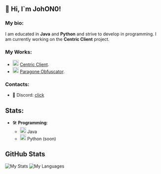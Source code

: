 ## 👋 Hi, I`m JohON0!

### My bio:
I am educated in **Java** and **Python** and strive to develop in programming. I am currently working on the **Centric Client** project.

### My Works:
- <img src="https://i.imgur.com/0jsHcqo.png" alt="centric" width="20" height="20"> [Centric Client](https://discord.gg/JHYHqMUsYT).
- <img src="https://i.imgur.com/u09JWOi.png" alt="paragone" width="20" height="20"> [Paragone Obfuscator](https://discord.gg/JujjcWg9).

### Contacts:
- 💬 Discord: [click](https://discord.com/users/645149664911425557)

## Stats:
- 🛠️ **Programming**: 
  - <img src="https://cdn.coursehunter.net/category/java.png" alt="Java" width="20" height="20"> Java
  - <img src="https://beecoder.org/media/logo/python_beecoder.org.png" alt="Python (soon)" width="20" height="20"> Python (soon)


## GitHub Stats
![My Stats](https://github-readme-stats.vercel.app/api?username=JohON0&show_icons=true&theme=transparent)
![My Languages](https://github-readme-stats.vercel.app/api/top-langs/?username=JohON0&layout=compact&theme=transparent)
